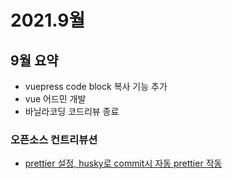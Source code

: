 # 2021.9월

## 9월 요약

- vuepress code block 복사 기능 추가
- vue 어드민 개발
- 바닐라코딩 코드리뷰 종료

### 오픈소스 컨트리뷰션

- [prettier 설정, husky로 commit시 자동 prettier 작동](https://joshua1988.github.io/vue-camp/format/prettier.html)
